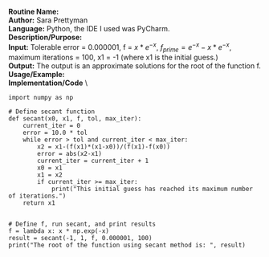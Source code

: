 **Routine Name:** \
**Author:** Sara Prettyman \
**Language:** Python, the IDE I used was PyCharm. \
**Description/Purpose:** \
**Input:**  Tolerable error = 0.000001, f = $x * e^{-x}$, $f_{prime}=e^{-x}-x*e^{-x}$, maximum iterations = 100, x1 = -1 (where x1 is the initial guess.)\
**Output:** The output is an approximate solutions for the root of the function f.\
**Usage/Example:**  \
**Implementation/Code** \

```
import numpy as np

# Define secant function
def secant(x0, x1, f, tol, max_iter):
    current_iter = 0
    error = 10.0 * tol
    while error > tol and current_iter < max_iter:
        x2 = x1-(f(x1)*(x1-x0))/(f(x1)-f(x0))
        error = abs(x2-x1)
        current_iter = current_iter + 1
        x0 = x1
        x1 = x2
        if current_iter >= max_iter:
            print("This initial guess has reached its maximum number of iterations.")
    return x1


# Define f, run secant, and print results
f = lambda x: x * np.exp(-x)
result = secant(-1, 1, f, 0.000001, 100)
print("The root of the function using secant method is: ", result)
```
